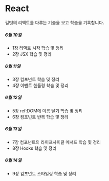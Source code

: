 # React

길벗의 리액트를 다루는 기술을 보고 학습을 기록합니다.

##### 6월 10일
- 1장 리액트 시작 학습 및 정리
- 2장 JSX 학습 및 정리

##### 6월 11일
- 3장 컴포넌트 학습 및 정리
- 4장 이벤트 핸들링 학습 및 정리

##### 6월 12일
- 5장 ref:DOM에 이름 달기 학습 및 정리
- 6장 컴포넌트 반복 학습 및 정리

##### 6월 13일
- 7장 컴포넌트의 라이프사이클 메서드 학습 및 정리
- 8장 Hooks 학습 및 정리

##### 6월 14일
- 9장 컴포넌트 스타일링 학습 및 정리